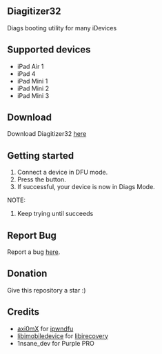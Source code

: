 ## Diagitizer32
Diags booting utility for many iDevices
## Supported devices
* iPad Air 1
* iPad 4
* iPad Mini 1
* iPad Mini 2
* iPad Mini 3
## Download
Download Diagitizer32 [here](https://github.com/Mini-Exploit/Diagitizer32/releases)
## Getting started
1. Connect a device in DFU mode.
2. Press the button.
3. If successful, your device is now in Diags Mode.

NOTE: 
1) Keep trying until succeeds
## Report Bug
Report a bug [here](https://github.com/Mini-Exploit/Diagitizer32/issues).

## Donation
Give this repository a star :)

## Credits
* [axi0mX](https://github.com/axi0mX) for [ipwndfu](https://github.com/axi0mX/ipwndfu)
* [libimobiledevice](https://github.com/libimobiledevice) for [libirecovery](https://github.com/libimobiledevice/libirecovery)
* 1nsane_dev for Purple PRO
